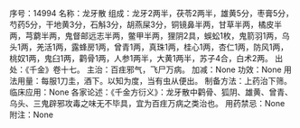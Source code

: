 序号：14994
名称：龙牙散
组成：龙牙2两半，茯苓2两半，雄黄5分，枣膏5分，芍药5分，干地黄3分，石斛3分，胡燕屎3分，铜镜鼻半两，甘草半两，橘皮半两，芎藭半两，鬼督邮远志半两，鳖甲半两，狸阴2具，蜈蚣1枚，鬼箭羽1两，乌头1两，羌活1两，露蜂房1两，曾青1两，真珠1两，桂心1两，杏仁1两，防风1两，桃奴1两，鬼臼1两，鹳骨1两，人参1两半，大黄1两半，苏子4合，白术2两。
出处：《千金》卷十七。
主治：百疰邪气，飞尸万病。
加减：None
功效：None
用法用量：每服1刀圭，酒下。以知为度，当有虫从便出。
制备方法：上药治下筛。
临床应用：None
各家论述：《千金方衍义》：龙牙散中鹳骨、狐阴、雄黄、曾青、乌头、三鬼辟邪攻毒之味无不毕具，宜为百疰万病之类治也。
用药禁忌：None
附注：None
